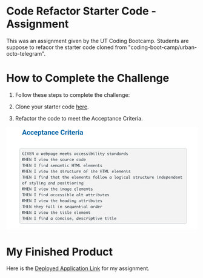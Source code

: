 # Code Refactor Starter Code - Assignment 

This was an assignment given by the UT Coding Bootcamp.  Students are suppose to refacor the starter code cloned from "coding-boot-camp/urban-octo-telegram".  
 
# How to Complete the Challenge
1. Follow these steps to complete the challenge:

2. Clone your starter code [here](https://github.com/coding-boot-camp/urban-octo-telegram).

3. Refactor the code to meet the Acceptance Criteria.

![Alt text](assets/images/acceptanceCriteriaImage.png?raw=true "Acceptance Criteria Image")


# My Finished Product
Here is the [Deployed Application Link](https://dgib21.github.io/horiseon-social-solution-services/) for my assignment. 
